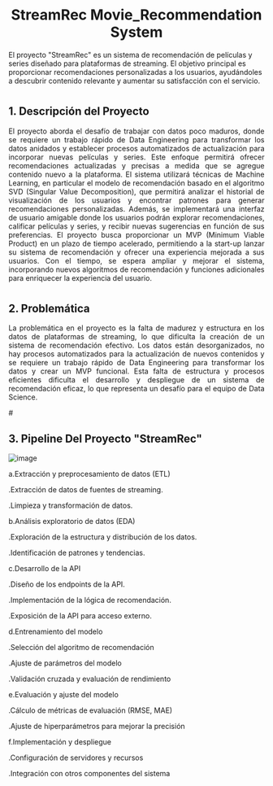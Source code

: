  # <h1 align="center"> StreamRec Movie_Recommendation System</h1>
El proyecto "StreamRec" es un sistema de recomendación de películas y series diseñado para plataformas de streaming. El objetivo principal es proporcionar recomendaciones personalizadas a los usuarios, ayudándoles a descubrir contenido relevante y aumentar su satisfacción con el servicio.


# <h2 align='left'> 1. Descripción del Proyecto</h2>

<p align="justify">
El proyecto aborda el desafío de trabajar con datos poco maduros, donde se requiere un trabajo rápido de Data Engineering para transformar los datos anidados y establecer procesos automatizados de actualización para incorporar nuevas películas y series. Este enfoque permitirá ofrecer recomendaciones actualizadas y precisas a medida que se agregue contenido nuevo a la plataforma.
El sistema utilizará técnicas de Machine Learning, en particular el modelo de recomendación basado en el algoritmo SVD (Singular Value Decomposition), que permitirá analizar el historial de visualización de los usuarios y encontrar patrones para generar recomendaciones personalizadas. Además, se implementará una interfaz de usuario amigable donde los usuarios podrán explorar recomendaciones, calificar películas y series, y recibir nuevas sugerencias en función de sus preferencias.
El proyecto busca proporcionar un MVP (Minimum Viable Product) en un plazo de tiempo acelerado, permitiendo a la start-up lanzar su sistema de recomendación y ofrecer una experiencia mejorada a sus usuarios. Con el tiempo, se espera ampliar y mejorar el sistema, incorporando nuevos algoritmos de recomendación y funciones adicionales para enriquecer la experiencia del usuario.
</p>

# <h2 align='left'> 2. Problemática</h2>

<p align="justify">
La problemática en el proyecto es la falta de madurez y estructura en los datos de plataformas de streaming, lo que dificulta la creación de un sistema de recomendación efectivo. Los datos están desorganizados, no hay procesos automatizados para la actualización de nuevos contenidos y se requiere un trabajo rápido de Data Engineering para transformar los datos y crear un MVP funcional. Esta falta de estructura y procesos eficientes dificulta el desarrollo y despliegue de un sistema de recomendación eficaz, lo que representa un desafío para el equipo de Data Science.
</p>
# <h2 align='left'> 3. Pipeline Del Proyecto "StreamRec"</h2>

![image](https://github.com/DavidHospinal/StreamRec_Movie_Recommendation_System-/assets/73408508/54424acd-0da0-4a2e-8adc-e7ac93e1d8e6)

<p align="justify">
 
a.Extracción y preprocesamiento de datos (ETL)
 
.Extracción de datos de fuentes de streaming.
 
.Limpieza y transformación de datos.
 
b.Análisis exploratorio de datos (EDA)
 
.Exploración de la estructura y distribución de los datos.
 
.Identificación de patrones y tendencias.

 c.Desarrollo de la API
 
.Diseño de los endpoints de la API.
 
.Implementación de la lógica de recomendación.
 
.Exposición de la API para acceso externo.
 
d.Entrenamiento del modelo
 
.Selección del algoritmo de recomendación
 
.Ajuste de parámetros del modelo
 
.Validación cruzada y evaluación de rendimiento
 
e.Evaluación y ajuste del modelo
 
.Cálculo de métricas de evaluación (RMSE, MAE)
 
.Ajuste de hiperparámetros para mejorar la precisión
 
f.Implementación y despliegue
 
.Configuración de servidores y recursos
 
.Integración con otros componentes del sistema
 
</p>
